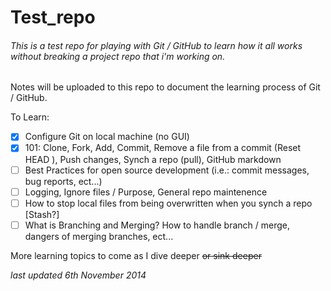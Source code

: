 Test_repo
=========

###### This is a test repo for playing with Git / GitHub to learn how it all works without breaking a project repo that i'm working on.

Notes will be uploaded to this repo to document the learning process of Git / GitHub.

To Learn:

- [x] Configure Git on local machine (no GUI)
- [x] 101: Clone, Fork, Add, Commit, Remove a file from a commit (Reset HEAD <file>), Push changes, Synch a repo (pull), GitHub markdown
- [ ] Best Practices for open source development (i.e.: commit messages, bug reports, ect...)
- [ ] Logging, Ignore files / Purpose, General repo maintenence
- [ ] How to stop local files from being overwritten when you synch a repo [Stash?]
- [ ] What is Branching and Merging? How to handle branch / merge, dangers of merging branches, ect...

More learning topics to come as I dive deeper ~~or sink deeper~~

*last updated 6th November 2014*
